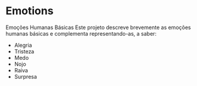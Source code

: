 # Emotions
Emoções Humanas Básicas
Este projeto descreve brevemente as emoções humanas básicas e complementa representando-as, a saber:
- Alegria
- Tristeza
- Medo
- Nojo
- Raiva
- Surpresa
